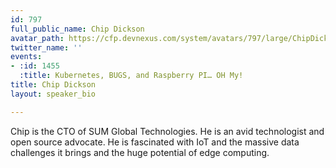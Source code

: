 ```yaml
---
id: 797
full_public_name: Chip Dickson
avatar_path: https://cfp.devnexus.com/system/avatars/797/large/ChipDickson.jpg?1506631759
twitter_name: ''
events:
- :id: 1455
  :title: Kubernetes, BUGS, and Raspberry PI… OH My!
title: Chip Dickson
layout: speaker_bio

---
```

Chip is the CTO of SUM Global Technologies. He is an avid technologist and open source advocate. He is fascinated with IoT and the massive data challenges it brings and the huge potential of edge computing.